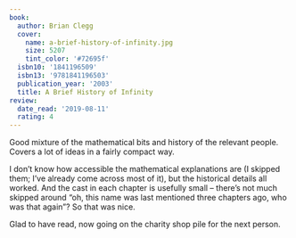 ```yaml
---
book:
  author: Brian Clegg
  cover:
    name: a-brief-history-of-infinity.jpg
    size: 5207
    tint_color: '#72695f'
  isbn10: '1841196509'
  isbn13: '9781841196503'
  publication_year: '2003'
  title: A Brief History of Infinity
review:
  date_read: '2019-08-11'
  rating: 4
---
```


Good mixture of the mathematical bits and history of the relevant people. Covers a lot of ideas in a fairly compact way.

I don’t know how accessible the mathematical explanations are (I skipped them; I’ve already come across most of it), but the historical details all worked. And the cast in each chapter is usefully small – there’s not much skipped around “oh, this name was last mentioned three chapters ago, who was that again”? So that was nice.

Glad to have read, now going on the charity shop pile for the next person.